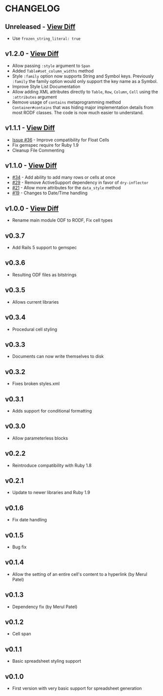 # CHANGELOG

## Unreleased - [View Diff](https://github.com/westonganger/rodf/compare/v1.2.0..master)
- Use `frozen_string_literal: true`

## v1.2.0 - [View Diff](https://github.com/westonganger/rodf/compare/v1.1.1..v1.2.0)
- Allow passing `:style` argument to `Span`
- Added `Table#set_column_widths` method
- Style `:family` option now supports String and Symbol keys. Previously `:family` the family option would only support the key name as a Symbol.
- Improve Style List Documentation
- Allow adding XML attributes directly to `Table`, `Row`, `Column`, `Cell` using the `:attributes` argument
- Remove usage of `contains` metaprogramming method `Container#contains` that was hiding major implementation details from most RODF classes. The code is now much easier to understand.

## v1.1.1 - [View Diff](https://github.com/westonganger/rodf/compare/v1.1.0..v1.1.1)
- [Issue #36](https://github.com/westonganger/rodf/issues/36) - Improve compatibility for Float Cells
- Fix gemspec require for Ruby 1.9
- Cleanup File Commenting

## v1.1.0 - [View Diff](https://github.com/westonganger/rodf/compare/v1.0.0..v1.1.0)
- [#34](https://github.com/westonganger/rodf/pull/34) - Add ability to add many rows or cells at once
- [#29](https://github.com/westonganger/rodf/pull/29) - Remove ActiveSupport dependency in favor of `dry-inflector`
- [#21](https://github.com/thiagoarrais/rodf/pull/21) - Allow more attributes for the `data_style` method
- [#19](https://github.com/westonganger/rodf/issues/19) - Changes to Date/Time handling

## v1.0.0 - [View Diff](https://github.com/westonganger/rodf/compare/v0.3.7..v1.0.0)
- Rename main module ODF to RODF, Fix cell types

## v0.3.7
- Add Rails 5 support to gemspec

## v0.3.6
- Resulting ODF files as bitstrings

## v0.3.5
- Allows current libraries

## v0.3.4
- Procedural cell styling

## v0.3.3
- Documents can now write themselves to disk

## v0.3.2
- Fixes broken styles.xml

## v0.3.1
- Adds support for conditional formatting

## v0.3.0
- Allow parameterless blocks

## v0.2.2
- Reintroduce compatibility with Ruby 1.8

## v0.2.1
- Update to newer libraries and Ruby 1.9

## v0.1.6
- Fix date handling

## v0.1.5
- Bug fix

## v0.1.4
- Allow the setting of an entire cell's content to a hyperlink (by Merul Patel)

## v0.1.3
- Dependency fix (by Merul Patel)

## v0.1.2
- Cell span

## v0.1.1
- Basic spreadsheet styling support

## v0.1.0
- First version with very basic support for spreadsheet generation
